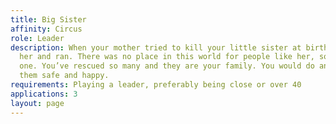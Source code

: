 ```yaml
---
title: Big Sister
affinity: Circus
role: Leader
description: When your mother tried to kill your little sister at birth, you took
  her and ran. There was no place in this world for people like her, so you created
  one. You’ve rescued so many and they are your family. You would do anything to keep
  them safe and happy.
requirements: Playing a leader, preferably being close or over 40
applications: 3
layout: page
---
```

